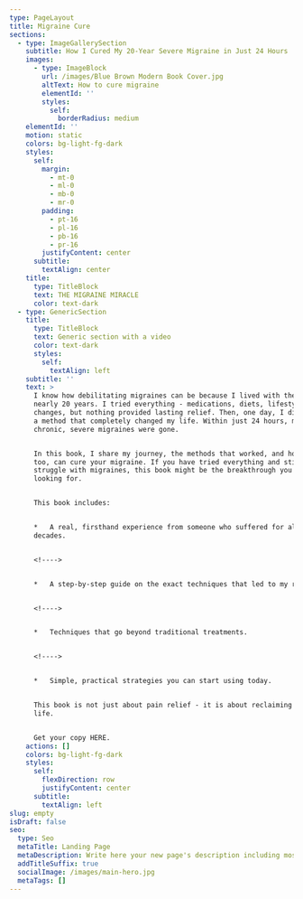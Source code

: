 ```yaml
---
type: PageLayout
title: Migraine Cure
sections:
  - type: ImageGallerySection
    subtitle: How I Cured My 20-Year Severe Migraine in Just 24 Hours
    images:
      - type: ImageBlock
        url: /images/Blue Brown Modern Book Cover.jpg
        altText: How to cure migraine
        elementId: ''
        styles:
          self:
            borderRadius: medium
    elementId: ''
    motion: static
    colors: bg-light-fg-dark
    styles:
      self:
        margin:
          - mt-0
          - ml-0
          - mb-0
          - mr-0
        padding:
          - pt-16
          - pl-16
          - pb-16
          - pr-16
        justifyContent: center
      subtitle:
        textAlign: center
    title:
      type: TitleBlock
      text: THE MIGRAINE MIRACLE
      color: text-dark
  - type: GenericSection
    title:
      type: TitleBlock
      text: Generic section with a video
      color: text-dark
      styles:
        self:
          textAlign: left
    subtitle: ''
    text: >
      I know how debilitating migraines can be because I lived with them for
      nearly 20 years. I tried everything - medications, diets, lifestyle
      changes, but nothing provided lasting relief. Then, one day, I discovered
      a method that completely changed my life. Within just 24 hours, my
      chronic, severe migraines were gone.


      In this book, I share my journey, the methods that worked, and how you,
      too, can cure your migraine. If you have tried everything and still
      struggle with migraines, this book might be the breakthrough you have been
      looking for.


      This book includes:


      *   A real, firsthand experience from someone who suffered for almost two
      decades.


      <!---->


      *   A step-by-step guide on the exact techniques that led to my recovery.


      <!---->


      *   Techniques that go beyond traditional treatments.


      <!---->


      *   Simple, practical strategies you can start using today.


      This book is not just about pain relief - it is about reclaiming your
      life.


      Get your copy HERE.
    actions: []
    colors: bg-light-fg-dark
    styles:
      self:
        flexDirection: row
        justifyContent: center
      subtitle:
        textAlign: left
slug: empty
isDraft: false
seo:
  type: Seo
  metaTitle: Landing Page
  metaDescription: Write here your new page's description including most relevant keywords.
  addTitleSuffix: true
  socialImage: /images/main-hero.jpg
  metaTags: []
---
```

